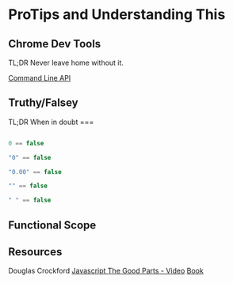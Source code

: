 ProTips and Understanding This
==============================

Chrome Dev Tools
----------------
TL;DR Never leave home without it.

[Command Line API](http://getfirebug.com/wiki/index.php/Command_Line_API#.240)

Truthy/Falsey
-------------
TL;DR When in doubt ===

```javascript

0 == false

"0" == false

"0.00" == false

"" == false

" " == false

```

Functional Scope
----------------

Resources
---------

Douglas Crockford
[Javascript The Good Parts - Video](http://vimeo.com/8691412)
[Book](http://shop.oreilly.com/product/9780596517748.do)
